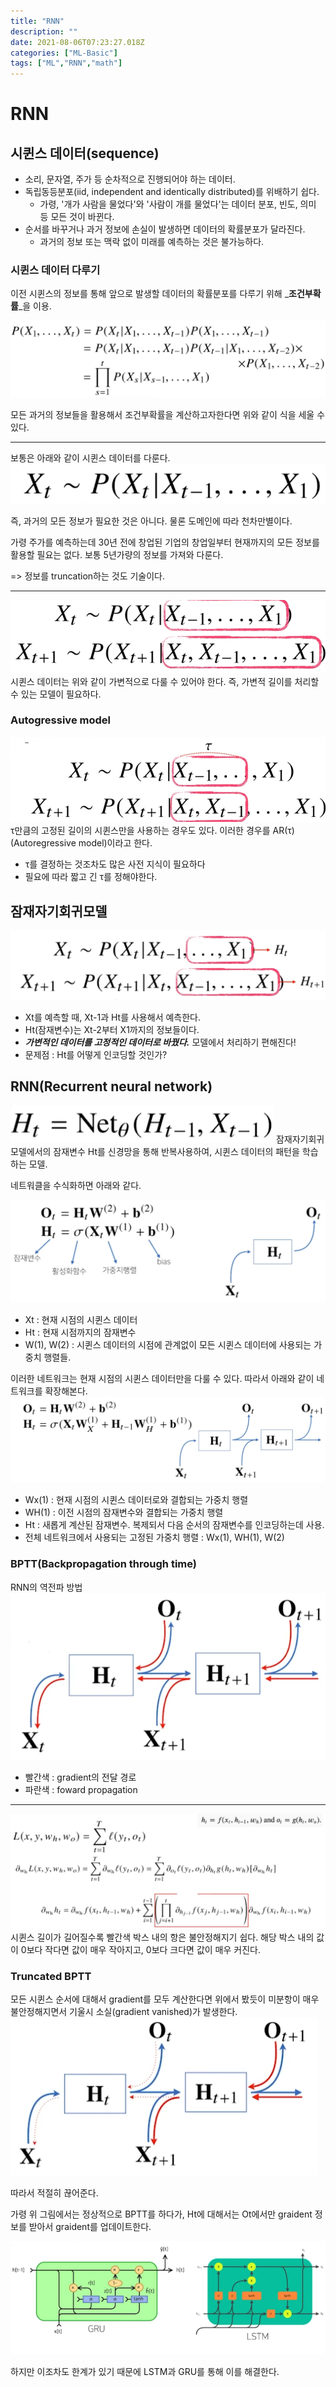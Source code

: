 ```yaml
---
title: "RNN"
description: ""
date: 2021-08-06T07:23:27.018Z
categories: ["ML-Basic"]
tags: ["ML","RNN","math"]
---
```

# RNN
## 시퀸스 데이터(sequence)
- 소리, 문자열, 주가 등 순차적으로 진행되어야 하는 데이터.
- 독립동등분포(iid, independent and identically distributed)를 위배하기 쉽다.
	-  가령, '개가 사람을 물었다'와 '사람이 개를 물었다'는 데이터 분포, 빈도, 의미 등 모든 것이 바뀐다.
- 순서를 바꾸거나 과거 정보에 손실이 발생하면 데이터의 확률분포가 달라진다.
  - 과거의 정보 또는 맥락 없이 미래를 예측하는 것은 불가능하다.
  
### 시퀸스 데이터 다루기
이전 시퀸스의 정보를 통해 앞으로 발생할 데이터의 확률분포를 다루기 위해 _**조건부확률**_을 이용.

![](/assets/images/RNN/a953e4fe-612e-45ca-92c2-f8d0f84b9007-image.png)

모든 과거의 정보들을 활용해서 조건부확률을 계산하고자한다면 위와 같이 식을 세울 수 있다.

---
보통은 아래와 같이 시퀸스 데이터를 다룬다.
![](/assets/images/RNN/db4c5a53-d223-4a00-9b5a-0203f0d6a054-image.png)

즉, 과거의 모든 정보가 필요한 것은 아니다. 물론 도메인에 따라 천차만별이다.

가령 주가를 예측하는데 30년 전에 창업된 기업의 창업일부터 현재까지의 모든 정보를 활용할 필요는 없다. 보통 5년가량의 정보를 가져와 다룬다.

=> 정보를 truncation하는 것도 기술이다.

---
![](/assets/images/RNN/007ca09c-6a78-4fbe-a6a0-225e6dc24615-image.png)
시퀸스 데이터는 위와 같이 가변적으로 다룰 수 있어야 한다. 즉, 가변적 길이를 처리할 수 있는 모델이 필요하다.

### Autogressive model
![](/assets/images/RNN/df1b72f5-1504-4cee-bf36-53548771f3b4-image.png)
τ만큼의 고정된 길이의 시퀸스만을 사용하는 경우도 있다. 이러한 경우를 AR(τ)(Autoregressive model)이라고 한다.
- τ를 결정하는 것조차도 많은 사전 지식이 필요하다
- 필요에 따라 짧고 긴 τ를 정해야한다.

## 잠재자기회귀모델
![](/assets/images/RNN/775dedc3-7ed1-483c-a149-ed432a48930d-image.png)
- Xt를 예측할 때, Xt-1과 Ht를 사용해서 예측한다.
- Ht(잠재변수)는 Xt-2부터 X1까지의 정보들이다.
- _**가변적인 데이터를 고정적인 데이터로 바꿨다.**_ 모델에서 처리하기 편해진다!
- 문제점 : Ht를 어떻게 인코딩할 것인가?

## RNN(Recurrent neural network)
![](/assets/images/RNN/5e1bbe91-6e2a-40bb-9921-2b6a5298d632-image.png)
잠재자기회귀모델에서의 잠재변수 Ht를 신경망을 통해 반복사용하여, 시퀸스 데이터의 패턴을 학습하는 모델.

네트워클을 수식화하면 아래와 같다.

![](/assets/images/RNN/a2dcb8e6-0e43-43e9-b15f-4f2f1ef5091f-image.png)
- Xt : 현재 시점의 시퀸스 데이터
- Ht : 현재 시점까지의 잠재변수
- W(1), W(2) : 시퀸스 데이터의 시점에 관계없이 모든 시퀸스 데이터에 사용되는 가중치 행렬들.


이러한 네트워크는 현재 시점의 시퀸스 데이터만을 다룰 수 있다. 따라서 아래와 같이 네트워크를 확장해본다.
![](/assets/images/RNN/2d256449-527c-4f12-b020-ea4421589899-image.png)

- Wx(1) : 현재 시점의 시퀸스 데이터로와 결합되는 가중치 행렬
- WH(1) : 이전 시점의 잠재변수와 결합되는 가중치 행렬
- Ht : 새롭게 계산된 잠재변수. 복제되서 다음 순서의 잠재변수를 인코딩하는데 사용.
- 전체 네트워크에서 사용되는 고정된 가중치 행렬 : Wx(1), WH(1), W(2)

### BPTT(Backpropagation through time)
RNN의 역전파 방법
![](/assets/images/RNN/214e7c97-8738-4722-8f40-db93b97253e9-image.png)
- 빨간색 : gradient의 전달 경로
- 파란색 : foward propagation


---

![](/assets/images/RNN/a609a3b6-833e-4512-912d-3d2a9a4133d1-image.png)
시퀸스 길이가 길어질수록 빨간색 박스 내의 항은 불안정해지기 쉽다. 해당 박스 내의 값이 0보다 작다면 값이 매우 작아지고, 0보다 크다면 값이 매우 커진다.

### Truncated BPTT
모든 시퀸스 순서에 대해서 gradient를 모두 계산한다면 위에서 봤듯이 미분항이 매우 불안정해지면서 기울시 소실(gradient vanished)가 발생한다.
![](/assets/images/RNN/3287a8f7-8b35-41f4-8e80-d18ef5bc59f0-image.png)

따라서 적절히 끊어준다.

가령 위 그림에서는 정상적으로 BPTT를 하다가, Ht에 대해서는 Ot에서만 graident 정보를 받아서 graident를 업데이트한다.

![](/assets/images/RNN/75b5f4da-e38b-4801-9af7-b4a61f4a23b0-image.png)

하지만 이조차도 한계가 있기 때문에 LSTM과 GRU를 통해 이를 해결한다.